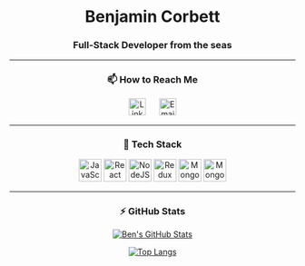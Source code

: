 <div align="center">

# Benjamin Corbett

### Full-Stack Developer from the seas 

---

### 📫 How to Reach Me

[<img src="https://cdn-icons-png.flaticon.com/512/174/174857.png" alt="LinkedIn" width="30" height="30">](https://www.linkedin.com/in/benjamin-corbett-84822424a) 
&nbsp;&nbsp;&nbsp;&nbsp;
[<img src="https://cdn-icons-png.flaticon.com/512/732/732200.png" alt="Email" width="30" height="30">](mailto:ben.corbett.44@icloud.com)

---

### 💼 Tech Stack

<img src="https://cdn.jsdelivr.net/gh/devicons/devicon/icons/javascript/javascript-original.svg" alt="JavaScript" width="40" height="40"> 
<img src="https://cdn.jsdelivr.net/gh/devicons/devicon/icons/react/react-original-wordmark.svg" alt="React" width="40" height="40"> 
<img src="https://cdn.jsdelivr.net/gh/devicons/devicon/icons/nodejs/nodejs-original-wordmark.svg" alt="NodeJS" width="40" height="40"> 
<img src="https://cdn.jsdelivr.net/gh/devicons/devicon/icons/redux/redux-original.svg" alt="Redux" width="40" height="40"> 
<img src="https://cdn.jsdelivr.net/gh/devicons/devicon/icons/mongoose/mongoose-original-wordmark.svg" alt="Mongoose" width="40" height="40"> 
<img src="https://cdn.jsdelivr.net/gh/devicons/devicon/icons/mongodb/mongodb-original-wordmark.svg" alt="MongoDB" width="40" height="40"> 

---

### ⚡ GitHub Stats

[![Ben's GitHub Stats](https://github-readme-stats.vercel.app/api?username=bcsurf2822&show_icons=true&theme=radical)](https://github.com/bcsurf2822/github-readme-stats)

[![Top Langs](https://github-readme-stats.vercel.app/api/top-langs/?username=bcsurf2822&layout=compact&theme=radical)](https://github.com/bcsurf2822/github-readme-stats)

</div>

